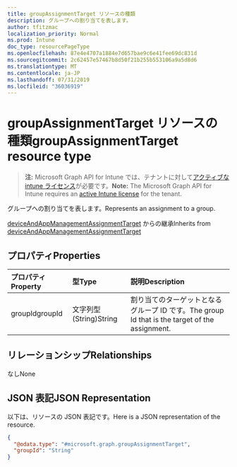 ```yaml
---
title: groupAssignmentTarget リソースの種類
description: グループへの割り当てを表します。
author: tfitzmac
localization_priority: Normal
ms.prod: Intune
doc_type: resourcePageType
ms.openlocfilehash: 87e4e4707a1884e7d657bae9c6e41fee69dc831d
ms.sourcegitcommit: 2c62457e57467b8d50f21b255b553106a9a5d8d6
ms.translationtype: MT
ms.contentlocale: ja-JP
ms.lasthandoff: 07/31/2019
ms.locfileid: "36036919"
---
```

# <a name="groupassignmenttarget-resource-type"></a><span data-ttu-id="bb522-103">groupAssignmentTarget リソースの種類</span><span class="sxs-lookup"><span data-stu-id="bb522-103">groupAssignmentTarget resource type</span></span>

> <span data-ttu-id="bb522-104">**注:** Microsoft Graph API for Intune では、テナントに対して[アクティブな intune ライセンス](https://go.microsoft.com/fwlink/?linkid=839381)が必要です。</span><span class="sxs-lookup"><span data-stu-id="bb522-104">**Note:** The Microsoft Graph API for Intune requires an [active Intune license](https://go.microsoft.com/fwlink/?linkid=839381) for the tenant.</span></span>

<span data-ttu-id="bb522-105">グループへの割り当てを表します。</span><span class="sxs-lookup"><span data-stu-id="bb522-105">Represents an assignment to a group.</span></span>


<span data-ttu-id="bb522-106">[deviceAndAppManagementAssignmentTarget](../resources/intune-shared-deviceandappmanagementassignmenttarget.md) からの継承</span><span class="sxs-lookup"><span data-stu-id="bb522-106">Inherits from [deviceAndAppManagementAssignmentTarget](../resources/intune-shared-deviceandappmanagementassignmenttarget.md)</span></span>

## <a name="properties"></a><span data-ttu-id="bb522-107">プロパティ</span><span class="sxs-lookup"><span data-stu-id="bb522-107">Properties</span></span>
|<span data-ttu-id="bb522-108">プロパティ</span><span class="sxs-lookup"><span data-stu-id="bb522-108">Property</span></span>|<span data-ttu-id="bb522-109">型</span><span class="sxs-lookup"><span data-stu-id="bb522-109">Type</span></span>|<span data-ttu-id="bb522-110">説明</span><span class="sxs-lookup"><span data-stu-id="bb522-110">Description</span></span>|
|:---|:---|:---|
|<span data-ttu-id="bb522-111">groupId</span><span class="sxs-lookup"><span data-stu-id="bb522-111">groupId</span></span>|<span data-ttu-id="bb522-112">文字列型 (String)</span><span class="sxs-lookup"><span data-stu-id="bb522-112">String</span></span>|<span data-ttu-id="bb522-113">割り当てのターゲットとなるグループ ID です。</span><span class="sxs-lookup"><span data-stu-id="bb522-113">The group Id that is the target of the assignment.</span></span>|

## <a name="relationships"></a><span data-ttu-id="bb522-114">リレーションシップ</span><span class="sxs-lookup"><span data-stu-id="bb522-114">Relationships</span></span>
<span data-ttu-id="bb522-115">なし</span><span class="sxs-lookup"><span data-stu-id="bb522-115">None</span></span>

## <a name="json-representation"></a><span data-ttu-id="bb522-116">JSON 表記</span><span class="sxs-lookup"><span data-stu-id="bb522-116">JSON Representation</span></span>
<span data-ttu-id="bb522-117">以下は、リソースの JSON 表記です。</span><span class="sxs-lookup"><span data-stu-id="bb522-117">Here is a JSON representation of the resource.</span></span>
<!-- {
  "blockType": "resource",
  "@odata.type": "microsoft.graph.groupAssignmentTarget"
}
-->
``` json
{
  "@odata.type": "#microsoft.graph.groupAssignmentTarget",
  "groupId": "String"
}
```




